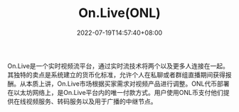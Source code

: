 ﻿---
weight: 
title: "On.Live(ONL)"
description: "On.Live是一个实时视频流平台，通过实时流技术将两个以及更多人连接在一起"
date: 2022-07-19T14:57:40+08:00
lastmod: 2022-07-19T14:57:40+08:00
draft: false
authors: ["Simon"]
featuredImage: "on-liveonl.jpg"
link: "https://on.live/index.php?r=login"
tags: ["数字代币","On.Live(ONL)"]
categories: ["navigation"]
navigation: ["数字代币"]
lightgallery: true
toc: true
pinned: false
recommend: false
recommend1: false
---
On.Live是一个实时视频流平台，通过实时流技术将两个以及更多人连接在一起。其独特的卖点是系统建立的货币化标准，允许个人在私聊或者群组直播期间获得报酬。从本质上讲，On.Live市场根据买家需求对视频产品进行调整。ONL代币部署在以太坊网络上，是On.Live平台内的唯一付款方式。用户使用ONL币支付他们提供在线视频服务、转码服务以及用于广播的中继节点。
